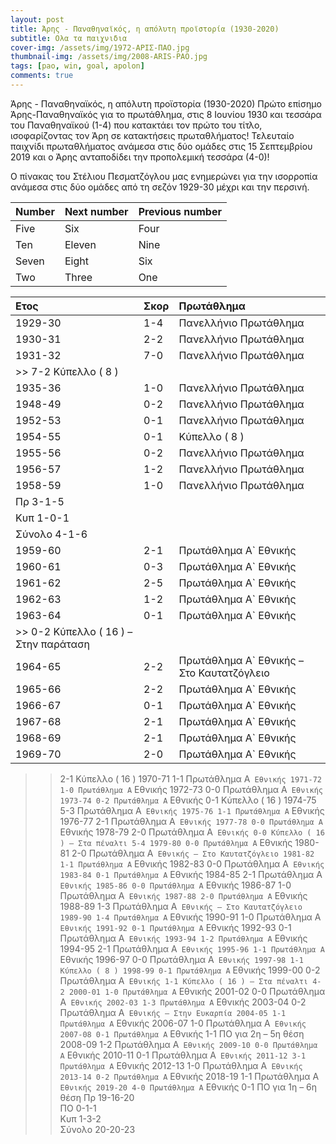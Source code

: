 ```yaml
---
layout: post
title: Άρης - Παναθηναϊκός, η απόλυτη προϊστορία (1930-2020)
subtitle: Ολα τα παιχνιδια
cover-img: /assets/img/1972-ΑΡΙΣ-ΠΑΟ.jpg
thumbnail-img: /assets/img/2008-ARIS-PAO.jpg    
tags: [pao, win, goal, apolon]
comments: true
---
```


Άρης - Παναθηναϊκός, η απόλυτη προϊστορία (1930-2020)
Πρώτο επίσημο Άρης-Παναθηναϊκός για το πρωτάθλημα, στις 8 Ιουνίου 1930 και τεσσάρα του Παναθηναϊκού (1-4) που κατακτάει τον πρώτο του τίτλο, ισοφαρίζοντας τον Άρη σε κατακτήσεις πρωταθλήματος! Τελευταίο παιχνίδι πρωταθλήματος ανάμεσα στις δύο ομάδες στις 15 Σεπτεμβρίου 2019 και ο Άρης ανταποδίδει την προπολεμική τεσσάρα (4-0)!

Ο πίνακας του Στέλιου Πεσματζόγλου μας ενημερώνει για την ισορροπία ανάμεσα στις δύο ομάδες από τη σεζόν 1929-30 μέχρι και την περσινή. 

| Number | Next number | Previous number |
| :------ |:--- | :--- |
| Five | Six | Four |
| Ten | Eleven | Nine |
| Seven | Eight | Six |
| Two | Three | One |


| Ετος  | Σκορ| Πρωτάθλημα            |
| :-----|:--- | :---                  |
|1929-30|	1-4 |	Πανελλήνιο Πρωτάθλημα | 
|1930-31|	2-2 |	Πανελλήνιο Πρωτάθλημα |
|1931-32|	7-0 |	Πανελλήνιο Πρωτάθλημα |
|>> 	7-2	Κύπελλο ( 8 )               |
|1935-36|	1-0 |	Πανελλήνιο Πρωτάθλημα |
|1948-49|	0-2 |	Πανελλήνιο Πρωτάθλημα |
|1952-53|	0-1 |	Πανελλήνιο Πρωτάθλημα |
|1954-55|	0-1 |	Κύπελλο ( 8 ) |
|1955-56|	0-2 |	Πανελλήνιο Πρωτάθλημα |
|1956-57|	1-2 |	Πανελλήνιο Πρωτάθλημα |
|1958-59|	1-0 |	Πανελλήνιο Πρωτάθλημα |
|Πρ	3-1-5	                            |
|Κυπ	1-0-1	                          |
|Σύνολο	4-1-6                        	| 
|1959-60|	2-1	|Πρωτάθλημα Α` Εθνικής |
|1960-61|	0-3	|Πρωτάθλημα Α` Εθνικής |
|1961-62|	2-5	|Πρωτάθλημα Α` Εθνικής |
|1962-63|	1-2	|Πρωτάθλημα Α` Εθνικής |
|1963-64|	0-1	|Πρωτάθλημα Α` Εθνικής |
|>> 	0-2	Κύπελλο ( 16 ) – Στην παράταση|
|1964-65|	2-2	|Πρωτάθλημα Α` Εθνικής – Στο Καυτατζόγλειο |
|1965-66|	2-2	|Πρωτάθλημα Α` Εθνικής |
|1966-67|	0-1	|Πρωτάθλημα Α` Εθνικής |
|1967-68|	2-1	|Πρωτάθλημα Α` Εθνικής |
|1968-69|	2-1	|Πρωτάθλημα Α` Εθνικής |
|1969-70| 2-0	|Πρωτάθλημα Α` Εθνικής |

>> 	2-1	Κύπελλο ( 16 )
1970-71	1-1	Πρωτάθλημα Α` Εθνικής
1971-72	1-0	Πρωτάθλημα Α` Εθνικής
1972-73	0-0	Πρωτάθλημα Α` Εθνικής
1973-74	0-2	Πρωτάθλημα Α` Εθνικής
>> 	0-1	Κύπελλο ( 16 )
1974-75	5-3	Πρωτάθλημα Α` Εθνικής
1975-76	1-1	Πρωτάθλημα Α` Εθνικής
1976-77	2-1	Πρωτάθλημα Α` Εθνικής
1977-78	0-0	Πρωτάθλημα Α` Εθνικής
1978-79	2-0	Πρωτάθλημα Α` Εθνικής
>> 	0-0	Κύπελλο ( 16 ) – Στα πέναλτι 5-4
1979-80	0-0	Πρωτάθλημα Α` Εθνικής
1980-81	2-0	Πρωτάθλημα Α` Εθνικής – Στο Καυτατζόγλειο
1981-82	1-1	Πρωτάθλημα Α` Εθνικής
1982-83	0-0	Πρωτάθλημα Α` Εθνικής
1983-84	0-1	Πρωτάθλημα Α` Εθνικής
1984-85	2-1	Πρωτάθλημα Α` Εθνικής
1985-86	0-0	Πρωτάθλημα Α` Εθνικής
1986-87	1-0	Πρωτάθλημα Α` Εθνικής
1987-88	2-0	Πρωτάθλημα Α` Εθνικής
1988-89	1-3	Πρωτάθλημα Α` Εθνικής – Στο Καυτατζόγλειο
1989-90	1-4	Πρωτάθλημα Α` Εθνικής
1990-91	1-0	Πρωτάθλημα Α` Εθνικής
1991-92	0-1	Πρωτάθλημα Α` Εθνικής
1992-93	0-1	Πρωτάθλημα Α` Εθνικής
1993-94	1-2	Πρωτάθλημα Α` Εθνικής
1994-95	2-1	Πρωτάθλημα Α` Εθνικής
1995-96	1-1	Πρωτάθλημα Α` Εθνικής
1996-97	0-0	Πρωτάθλημα Α` Εθνικής
1997-98	1-1	Κύπελλο ( 8 )
1998-99	0-1	Πρωτάθλημα Α` Εθνικής
1999-00	0-2	Πρωτάθλημα Α` Εθνικής
>> 	1-1	Κύπελλο ( 16 ) – Στα πέναλτι 4-2
2000-01	1-0	Πρωτάθλημα Α` Εθνικής
2001-02	0-0	Πρωτάθλημα Α` Εθνικής
2002-03	1-3	Πρωτάθλημα Α` Εθνικής
2003-04	0-2	Πρωτάθλημα Α` Εθνικής – Στην Ευκαρπία
2004-05	1-1	Πρωτάθλημα Α` Εθνικής
2006-07	1-0	Πρωτάθλημα Α` Εθνικής
2007-08	0-1	Πρωτάθλημα Α` Εθνικής
>> 	1-1	ΠΟ για 2η – 5η θέση
2008-09	1-2	Πρωτάθλημα Α` Εθνικής
2009-10	0-0	Πρωτάθλημα Α` Εθνικής
2010-11	0-1	Πρωτάθλημα Α` Εθνικής
2011-12	3-1	Πρωτάθλημα Α` Εθνικής
2012-13	1-0	Πρωτάθλημα Α` Εθνικής
2013-14	0-2	Πρωτάθλημα Α` Εθνικής
2018-19	1-1	Πρωτάθλημα Α` Εθνικής
2019-20	4-0	Πρωτάθλημα Α` Εθνικής
>> 	0-1	ΠΟ για 1η – 6η θέση
Πρ	19-16-20	
ΠΟ	0-1-1	
Κυπ	1-3-2	
Σύνολο	20-20-23
